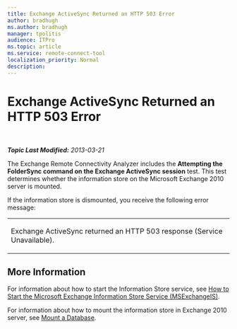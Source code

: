 ```yaml
---
title: Exchange ActiveSync Returned an HTTP 503 Error
author: bradhugh
ms.author: bradhugh
manager: tpolitis
audience: ITPro 
ms.topic: article 
ms.service: remote-connect-tool
localization_priority: Normal
description: 
---
```


<div data-xmlns="http://www.w3.org/1999/xhtml">

<div class="topic" data-xmlns="http://www.w3.org/1999/xhtml" data-msxsl="urn:schemas-microsoft-com:xslt" data-cs="http://msdn.microsoft.com/en-us/">

<div data-asp="http://msdn2.microsoft.com/asp">

# Exchange ActiveSync Returned an HTTP 503 Error

</div>

<div id="mainSection">

<div id="mainBody">

<span> </span>

_**Topic Last Modified:** 2013-03-21_

The Exchange Remote Connectivity Analyzer includes the **Attempting the FolderSync command on the Exchange ActiveSync session** test. This test determines whether the information store on the Microsoft Exchange 2010 server is mounted.

If the information store is dismounted, you receive the following error message:


<table>
<colgroup>
<col style="width: 100%" />
</colgroup>
<tbody>
<tr class="odd">
<td><p>Exchange ActiveSync returned an HTTP 503 response (Service Unavailable).</p></td>
</tr>
</tbody>
</table>

<div>

## More Information

For information about how to start the Information Store service, see [How to Start the Microsoft Exchange Information Store Service (MSExchangeIS)](https://technet.microsoft.com/en-us/library/aa998163\(v=exchg.80\)).

For information about how to mount the information store in Exchange 2010 server, see [Mount a Database](http://go.microsoft.com/fwlink/p/?linkid=286791).

</div>

</div>

<span> </span>

</div>

</div>

</div>

